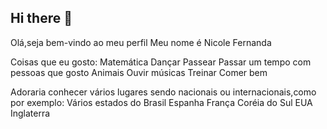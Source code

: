 ## Hi there 👋
Olá,seja bem-vindo ao meu perfil
Meu nome é Nicole Fernanda

Coisas que eu gosto:
Matemática
Dançar
Passear
Passar um tempo com pessoas que gosto
Animais
Ouvir músicas
Treinar
Comer bem

Adoraria conhecer vários lugares sendo
nacionais ou internacionais,como por 
exemplo:
Vários estados do Brasil
Espanha
França
Coréia do Sul
EUA
Inglaterra

